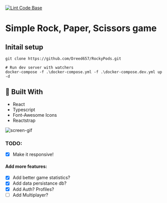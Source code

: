 [![Lint Code Base](https://github.com/Dreed657/RockyPods/actions/workflows/super-linter.yml/badge.svg)](https://github.com/Dreed657/RockyPods/actions/workflows/super-linter.yml)

# Simple Rock, Paper, Scissors game

## Initail setup

```shell
git clone https://github.com/Dreed657/RockyPods.git

# Run dev server with watchers
docker-compose -f .\docker-compose.yml -f .\docker-compose.dev.yml up -d

```

## :hammer: Built With
- React
- Typescript
- Font-Awesome Icons
- Reactstrap

![screen-gif](https://i.imgur.com/brDWquV.gif)

### TODO:
- [x] Make it responsive!

####  Add more features:
- [x] Add better game statistics?
- [x] Add data persistance db?
- [x] Add Auth? Profiles?
- [ ] Add Multiplayer?
